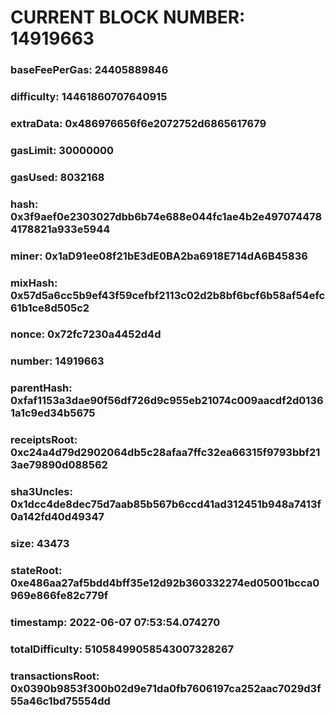 # CURRENT BLOCK NUMBER: 14919663

### baseFeePerGas: 24405889846
### difficulty: 14461860707640915
### extraData: 0x486976656f6e2072752d6865617679
### gasLimit: 30000000
### gasUsed: 8032168
### hash: 0x3f9aef0e2303027dbb6b74e688e044fc1ae4b2e4970744784178821a933e5944
### miner: 0x1aD91ee08f21bE3dE0BA2ba6918E714dA6B45836
### mixHash: 0x57d5a6cc5b9ef43f59cefbf2113c02d2b8bf6bcf6b58af54efc61b1ce8d505c2
### nonce: 0x72fc7230a4452d4d
### number: 14919663
### parentHash: 0xfaf1153a3dae90f56df726d9c955eb21074c009aacdf2d01361a1c9ed34b5675
### receiptsRoot: 0xc24a4d79d2902064db5c28afaa7ffc32ea66315f9793bbf213ae79890d088562
### sha3Uncles: 0x1dcc4de8dec75d7aab85b567b6ccd41ad312451b948a7413f0a142fd40d49347
### size: 43473
### stateRoot: 0xe486aa27af5bdd4bff35e12d92b360332274ed05001bcca0969e866fe82c779f
### timestamp: 2022-06-07 07:53:54.074270
### totalDifficulty: 51058499058543007328267
### transactionsRoot: 0x0390b9853f300b02d9e71da0fb7606197ca252aac7029d3f55a46c1bd75554dd
